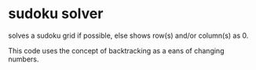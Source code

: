 # sudoku solver
 solves a sudoku grid if possible, else shows row(s) and/or column(s) as 0.
 
 This code uses the concept of backtracking as a eans of changing numbers.
